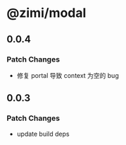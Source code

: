 # @zimi/modal

## 0.0.4

### Patch Changes

- 修复 portal 导致 context 为空的 bug

## 0.0.3

### Patch Changes

- update build deps
